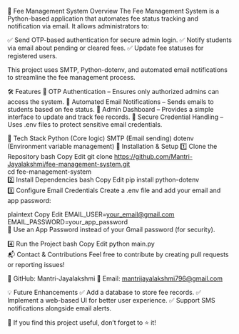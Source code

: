 📌 Fee Management System
Overview
The Fee Management System is a Python-based application that automates fee status tracking and notification via email. It allows administrators to:

✅ Send OTP-based authentication for secure admin login.
✅ Notify students via email about pending or cleared fees.
✅ Update fee statuses for registered users.

This project uses SMTP, Python-dotenv, and automated email notifications to streamline the fee management process.

🛠️ Features
🔹 OTP Authentication – Ensures only authorized admins can access the system.
🔹 Automated Email Notifications – Sends emails to students based on fee status.
🔹 Admin Dashboard – Provides a simple interface to update and track fee records.
🔹 Secure Credential Handling – Uses .env files to protect sensitive email credentials.

🔧 Tech Stack
Python (Core logic)
SMTP (Email sending)
dotenv (Environment variable management)
🚀 Installation & Setup
1️⃣ Clone the Repository
bash
Copy
Edit
git clone https://github.com/Mantri-Jayalakshmi/fee-management-system.git  
cd fee-management-system  
2️⃣ Install Dependencies
bash
Copy
Edit
pip install python-dotenv  
3️⃣ Configure Email Credentials
Create a .env file and add your email and app password:

plaintext
Copy
Edit
EMAIL_USER=your_email@gmail.com  
EMAIL_PASSWORD=your_app_password  
🔹 Use an App Password instead of your Gmail password (for security).

4️⃣ Run the Project
bash
Copy
Edit
python main.py  
📬 Contact & Contributions
Feel free to contribute by creating pull requests or reporting issues!

🔗 GitHub: Mantri-Jayalakshmi
📧 Email: mantrijayalakshmi796@gmail.com

💡 Future Enhancements
✅ Add a database to store fee records.
✅ Implement a web-based UI for better user experience.
✅ Support SMS notifications alongside email alerts.

🚀 If you find this project useful, don’t forget to ⭐ it!
